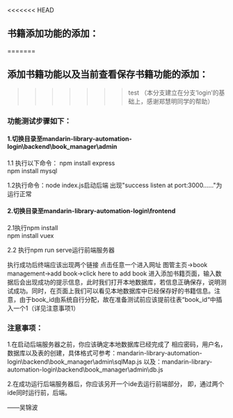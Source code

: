 <<<<<<< HEAD
## 书籍添加功能的添加：
=======
## 添加书籍功能以及当前查看保存书籍功能的添加：
>>>>>>> test
（本分支建立在分支‘login’的基础上，感谢郑慧明同学的帮助）

### 功能测试步骤如下：
#### 1.切换目录至mandarin-library-automation-login\backend\book_manager\admin
1.1 执行以下命令：
npm install express  
npm install mysql

1.2执行命令：node index.js启动后端 出现"success listen at port:3000......"为运行正常   
#### 2.切换目录至mandarin-library-automation-login\frontend

2.1执行npm install  
npm install vuex

2.2 执行npm run serve运行前端服务器

执行成功后终端应该出现两个链接 点击任意一个进入网址
图管主页->book management->add book->click here to add book 进入添加书籍页面，输入数据后会出现成功的提示信息，此时我们打开本地数据库，若信息正确保存，说明测试成功。同时，在页面上我们可以看见本地数据库中已经保存好的书籍信息。注意，由于book_id由系统自行分配，故在准备测试前应该提前往表“book_id“中插入一个1（详见注意事项1）

### 注意事项：
1.在启动后端服务器之前，你应该确定本地数据库已经完成了 相应密码，用户名，数据库以及表的创建，具体格式可参考：mandarin-library-automation-login\backend\book_manager\admin\sqlMap.js
以及：mandarin-library-automation-login\backend\book_manager\admin\db.js

2.在成功运行后端服务器后，你应该另开一个ide去运行前端部分，
即，通过两个ide同时运行前，后端。

——吴锦波
